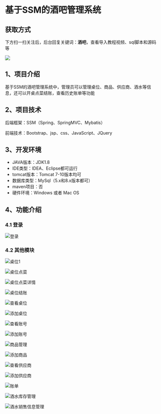 # 基于SSM的酒吧管理系统

## 获取方式

下方扫一扫关注后，后台回复关键词：**酒吧**，查看导入教程视频、sql脚本和源码等

 ![](https://www.codeshop.fun/Typora-Images/202205281253739.png)

## 1、项目介绍

基于SSM的酒吧管理系统中，管理员可以管理桌位、商品、供应商、酒水等信息，还可以开桌点菜结账，查看历史账单等功能


## 2、项目技术

后端框架：SSM（Spring、SpringMVC、Mybatis）

前端技术：Bootstrap、jsp、css、JavaScript、JQuery

## 3、开发环境

- JAVA版本：JDK1.8
- IDE类型：IDEA、Eclipse都可运行
- tomcat版本：Tomcat 7-10版本均可
- 数据库类型：MySql（5.x和8.x版本都可） 
- maven项目：否
- 硬件环境：Windows 或者 Mac OS


## 4、功能介绍

### 4.1 登录

![登录](https://www.codeshop.fun/Typora-Images/202208061915595.jpg)

### 4.2 其他模块

![桌位1](https://www.codeshop.fun/Typora-Images/202208061915132.jpg)

![桌位点菜](https://www.codeshop.fun/Typora-Images/202208061915670.jpg)

![桌位点菜详情](https://www.codeshop.fun/Typora-Images/202208061915427.jpg)

![桌位结账](https://www.codeshop.fun/Typora-Images/202208061915533.jpg)

![查看桌位](https://www.codeshop.fun/Typora-Images/202208061915058.jpg)

![添加桌位](https://www.codeshop.fun/Typora-Images/202208061915975.jpg)

![查看账号](https://www.codeshop.fun/Typora-Images/202208061915013.jpg)

![添加账号](https://www.codeshop.fun/Typora-Images/202208061915586.jpg)

![商品管理](https://www.codeshop.fun/Typora-Images/202208061915512.jpg)

![添加商品](https://www.codeshop.fun/Typora-Images/202208061915034.jpg)

![查看供应商](https://www.codeshop.fun/Typora-Images/202208061916941.jpg)

![添加供应商](https://www.codeshop.fun/Typora-Images/202208061916755.jpg)

![账单](https://www.codeshop.fun/Typora-Images/202208061916908.jpg)

![酒水库存管理](https://www.codeshop.fun/Typora-Images/202208061916464.jpg)

![酒水销售信息管理](https://www.codeshop.fun/Typora-Images/202208061916003.jpg)


